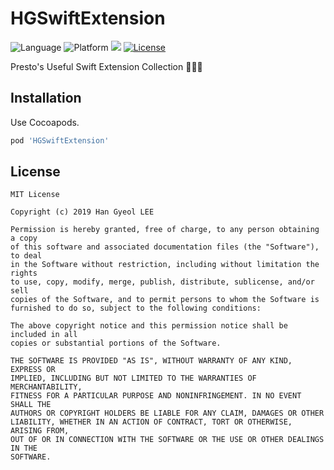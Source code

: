 # HGSwiftExtension

![Language](https://img.shields.io/badge/swift-4.2-orange.svg)
![Platform](https://img.shields.io/cocoapods/p/HGSwiftExtension.svg)
[![](https://img.shields.io/cocoapods/v/HGSwiftExtension.svg)](https://cocoapods.org/pods/HGSwiftExtension)
[![License](https://img.shields.io/github/license/presto95/HGSwiftExtension.svg)](https://github.com/presto95/HGSwiftExtension/blob/master/LICENSE)

Presto's Useful Swift Extension Collection 👨🏻‍💻

## Installation

Use Cocoapods.

```ruby
pod 'HGSwiftExtension'
```

## License

```text
MIT License

Copyright (c) 2019 Han Gyeol LEE

Permission is hereby granted, free of charge, to any person obtaining a copy
of this software and associated documentation files (the "Software"), to deal
in the Software without restriction, including without limitation the rights
to use, copy, modify, merge, publish, distribute, sublicense, and/or sell
copies of the Software, and to permit persons to whom the Software is
furnished to do so, subject to the following conditions:

The above copyright notice and this permission notice shall be included in all
copies or substantial portions of the Software.

THE SOFTWARE IS PROVIDED "AS IS", WITHOUT WARRANTY OF ANY KIND, EXPRESS OR
IMPLIED, INCLUDING BUT NOT LIMITED TO THE WARRANTIES OF MERCHANTABILITY,
FITNESS FOR A PARTICULAR PURPOSE AND NONINFRINGEMENT. IN NO EVENT SHALL THE
AUTHORS OR COPYRIGHT HOLDERS BE LIABLE FOR ANY CLAIM, DAMAGES OR OTHER
LIABILITY, WHETHER IN AN ACTION OF CONTRACT, TORT OR OTHERWISE, ARISING FROM,
OUT OF OR IN CONNECTION WITH THE SOFTWARE OR THE USE OR OTHER DEALINGS IN THE
SOFTWARE.
```
